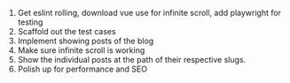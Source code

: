 1. Get eslint rolling, download vue use for infinite scroll, add playwright for testing
2. Scaffold out the test cases
3. Implement showing posts of the blog
4. Make sure infinite scroll is working
5. Show the individual posts at the path of their respective slugs.
6. Polish up for performance and SEO
